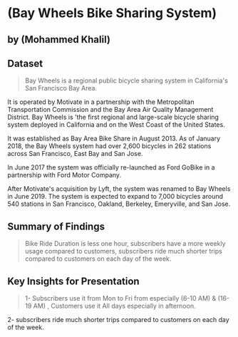 # (Bay Wheels Bike Sharing System)
## by (Mohammed Khalil)


## Dataset

> Bay Wheels is a regional public bicycle sharing system in California's San Francisco Bay Area.

It is operated by Motivate in a partnership with the Metropolitan Transportation Commission and the Bay Area Air Quality Management District. Bay Wheels is 'the first regional and large-scale bicycle sharing system deployed in California and on the West Coast of the United States.

It was established as Bay Area Bike Share in August 2013. As of January 2018, the Bay Wheels system had over 2,600 bicycles in 262 stations across San Francisco, East Bay and San Jose.

In June 2017 the system was officially re-launched as Ford GoBike in a partnership with Ford Motor Company.

After Motivate's acquisition by Lyft, the system was renamed to Bay Wheels in June 2019. The system is expected to expand to 7,000 bicycles around 540 stations in San Francisco, Oakland, Berkeley, Emeryville, and San Jose.


## Summary of Findings

> Bike Ride Duration is less one hour, subscribers have a more weekly usage compared to customers, subscribers ride much shorter trips compared to customers on each day of the week.


## Key Insights for Presentation

> 1- Subscribers use it from Mon to Fri from especially (6-10 AM) & (16-19 AM) , Customers use it All days especially in afternoon.

2- subscribers ride much shorter trips compared to customers on each day of the week.